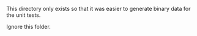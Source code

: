 This directory only exists so that it was easier to generate binary data for the 
unit tests.

Ignore this folder.
